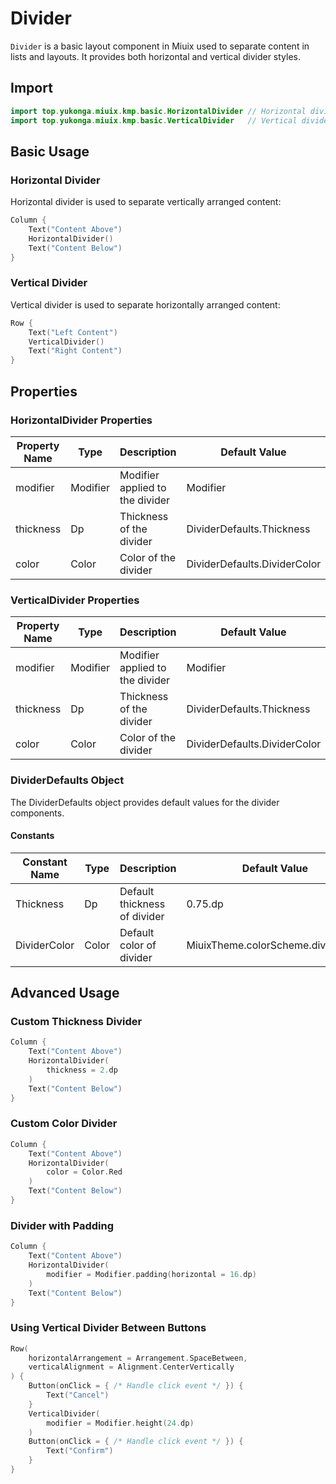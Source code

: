 # Divider

`Divider` is a basic layout component in Miuix used to separate content in lists and layouts. It provides both horizontal and vertical divider styles.

## Import

```kotlin
import top.yukonga.miuix.kmp.basic.HorizontalDivider // Horizontal divider
import top.yukonga.miuix.kmp.basic.VerticalDivider   // Vertical divider
```

## Basic Usage

### Horizontal Divider

Horizontal divider is used to separate vertically arranged content:

```kotlin
Column {
    Text("Content Above")
    HorizontalDivider()
    Text("Content Below")
}
```

### Vertical Divider

Vertical divider is used to separate horizontally arranged content:

```kotlin
Row {
    Text("Left Content")
    VerticalDivider()
    Text("Right Content")
}
```

## Properties

### HorizontalDivider Properties

| Property Name | Type     | Description                     | Default Value                | Required |
| ------------- | -------- | ------------------------------- | ---------------------------- | -------- |
| modifier      | Modifier | Modifier applied to the divider | Modifier                     | No       |
| thickness     | Dp       | Thickness of the divider        | DividerDefaults.Thickness    | No       |
| color         | Color    | Color of the divider            | DividerDefaults.DividerColor | No       |

### VerticalDivider Properties

| Property Name | Type     | Description                     | Default Value                | Required |
| ------------- | -------- | ------------------------------- | ---------------------------- | -------- |
| modifier      | Modifier | Modifier applied to the divider | Modifier                     | No       |
| thickness     | Dp       | Thickness of the divider        | DividerDefaults.Thickness    | No       |
| color         | Color    | Color of the divider            | DividerDefaults.DividerColor | No       |

### DividerDefaults Object

The DividerDefaults object provides default values for the divider components.

#### Constants

| Constant Name | Type  | Description                  | Default Value                      |
| ------------- | ----- | ---------------------------- | ---------------------------------- |
| Thickness     | Dp    | Default thickness of divider | 0.75.dp                            |
| DividerColor  | Color | Default color of divider     | MiuixTheme.colorScheme.dividerLine |

## Advanced Usage

### Custom Thickness Divider

```kotlin
Column {
    Text("Content Above")
    HorizontalDivider(
        thickness = 2.dp
    )
    Text("Content Below")
}
```

### Custom Color Divider

```kotlin
Column {
    Text("Content Above")
    HorizontalDivider(
        color = Color.Red
    )
    Text("Content Below")
}
```

### Divider with Padding

```kotlin
Column {
    Text("Content Above")
    HorizontalDivider(
        modifier = Modifier.padding(horizontal = 16.dp)
    )
    Text("Content Below")
}
```

### Using Vertical Divider Between Buttons

```kotlin
Row(
    horizontalArrangement = Arrangement.SpaceBetween,
    verticalAlignment = Alignment.CenterVertically
) {
    Button(onClick = { /* Handle click event */ }) {
        Text("Cancel")
    }
    VerticalDivider(
        modifier = Modifier.height(24.dp)
    )
    Button(onClick = { /* Handle click event */ }) {
        Text("Confirm")
    }
}
```
